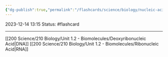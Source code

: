 ```yaml
---
{"dg-publish":true,"permalink":"/flashcards/science/biology/nucleic-acids/","updated":"2024-03-01T08:57:58.884-06:00"}
---
```


2023-12-14 
13:15
Status: #flashcard 



---
[[200 Science/210 Biology/Unit 1.2 - Biomolecules/Deoxyribonucleic Acid\|DNA]]
[[200 Science/210 Biology/Unit 1.2 - Biomolecules/Ribonucleic Acid\|RNA]]